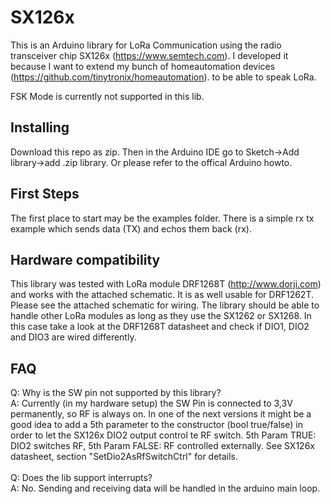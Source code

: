 # SX126x
This is an Arduino library for LoRa Communication using the radio transceiver chip SX126x (https://www.semtech.com).
I developed it because I want to extend my bunch of homeautomation devices (https://github.com/tinytronix/homeautomation). 
to be able to speak LoRa.

FSK Mode is currently not supported in this lib.

## Installing
Download this repo as zip. Then in the Arduino IDE go to Sketch->Add library->add .zip library.
Or please refer to the offical Arduino howto.

## First Steps
The first place to start may be the examples folder. There is a simple rx tx example
which sends data (TX) and echos them back (rx). 

## Hardware compatibility
This library was tested with LoRa module DRF1268T (http://www.dorji.com) and works with the attached schematic.  It is as well usable for DRF1262T. Please see the attached schematic for wiring. The library should be able to handle other
LoRa modules as long as they use the SX1262 or SX1268. In this case take a look at the DRF1268T datasheet and check if DIO1, DIO2 and DIO3 are wired differently.

## FAQ
Q: Why is the SW pin not supported by this library? <br>
A: Currently (in my hardware setup) the SW Pin is connected to 3,3V permanently, so RF is always on. In one of the next versions it might be a good idea to add a 5th parameter to the constructor (bool true/false) in order to let the SX126x DIO2 output control te RF switch. 5th Param TRUE: DIO2 switches RF, 5th Param FALSE: RF controlled externally. See SX126x datasheet, section "SetDio2AsRfSwitchCtrl" for details.<br><br>
Q: Does the lib support interrupts? <br>
A: No. Sending and receiving data will be handled in the arduino main loop.


